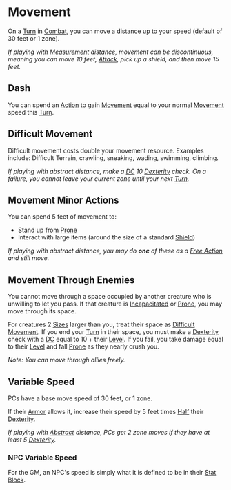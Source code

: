 # Movement

On a [Turn](../Core%20Procedures/Turn.md) in [Combat](Combat.md), you can move a distance up to your speed (default of 30 feet or 1 zone).

*If playing with [Measurement](../Core%20Procedures/Geometry.md#Measurement) distance, movement can be discontinuous, meaning you can move 10 feet, [Attack](Attack.md), pick up a shield, and then move 15 feet.*

## Dash

You can spend an [Action](../Core%20Procedures/Action.md) to gain [Movement](Movement.md) equal to your normal [Movement](Movement.md) speed this [Turn](../Core%20Procedures/Turn.md).

## Difficult Movement

Difficult movement costs double your movement resource. Examples include: Difficult Terrain, crawling, sneaking, wading, swimming, climbing.

*If playing with abstract distance, make a [DC](../Core%20Procedures/DC.md) 10 [Dexterity](../../Player%20Characters/The%20Ability%20Scores/Dexterity.md) check. On a failure, you cannot leave your current zone until your next [Turn](../Core%20Procedures/Turn.md).*

## Movement Minor Actions

You can spend 5 feet of movement to:

- Stand up from [Prone](../Conditions/Prone.md)
- Interact with large items (around the size of a standard [Shield](../../Items%20and%20Gear/Armor/Mundane%20Armor/Mundane%20Shield.md))

*If playing with abstract distance, you may do **one** of these as a [Free Action](../Core%20Procedures/Action.md#Free%20Action) and still move.*

## Movement Through Enemies

You cannot move through a space occupied by another creature who is unwilling to let you pass. If that creature is [Incapacitated](../Conditions/Incapacitated.md) or [Prone](../Conditions/Prone.md), you may move through its space.

For creatures 2 [Sizes](../Core%20Procedures/Geometry.md#Sizes) larger than you, treat their space as [Difficult Movement](#Difficult%20Movement). If you end your [Turn](../Core%20Procedures/Turn.md) in their space, you must make a [Dexterity](../../Player%20Characters/The%20Ability%20Scores/Dexterity.md) check with a [DC](../Core%20Procedures/DC.md) equal to 10 + their [Level](../../Player%20Characters/Derived%20Statistics/Level.md). If you fail, you take damage equal to their [Level](../../Player%20Characters/Derived%20Statistics/Level.md) and fall [Prone](../Conditions/Prone.md) as they nearly crush you.

*Note: You can move through allies freely.*

## Variable Speed

PCs have a base move speed of 30 feet, or 1 zone.

If their [Armor](../../Items%20and%20Gear/Armor/Armor.md) allows it, increase their speed by 5 feet times [Half](../Core%20Procedures/Half.md) their [Dexterity](../../Player%20Characters/The%20Ability%20Scores/Dexterity.md).

*If playing with [Abstract](../Core%20Procedures/Geometry.md#Abstract) distance, PCs get 2 zone moves if they have at least 5 [Dexterity](../../Player%20Characters/The%20Ability%20Scores/Dexterity.md).*

### NPC Variable Speed

For the GM, an NPC's speed is simply what it is defined to be in their [Stat Block](../../Resources%20for%20GMs/Creatures/Quick%20Monster%20Statblocks.md).
